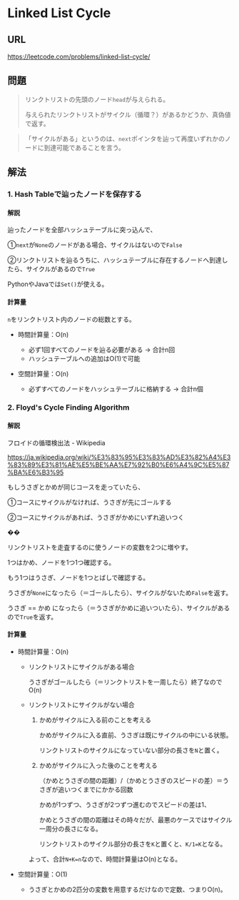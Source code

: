 # Linked List Cycle

## URL
https://leetcode.com/problems/linked-list-cycle/

## 問題
> リンクトリストの先頭のノード`head`が与えられる。
> 
> 与えられたリンクトリストがサイクル（循環？）があるかどうか、真偽値で返す。

> 「サイクルがある」というのは、`next`ポインタを辿って再度いずれかのノードに到達可能であることを言う。


## 解法

### 1. Hash Tableで辿ったノードを保存する


#### 解説
辿ったノードを全部ハッシュテーブルに突っ込んで、

①`next`が`None`のノードがある場合、サイクルはないので`False`

②リンクトリストを辿るうちに、ハッシュテーブルに存在するノードへ到達したら、サイクルがあるので`True`

PythonやJavaでは`Set()`が使える。


#### 計算量
`n`をリンクトリスト内のノードの総数とする。
- 時間計算量：O(n)
    - 必ず1回すべてのノードを辿る必要がある → 合計n回
    - ハッシュテーブルへの追加はO(1)で可能

- 空間計算量：O(n)
    - 必ずすべてのノードをハッシュテーブルに格納する → 合計n個

### 2. Floyd's Cycle Finding Algorithm

#### 解説

フロイドの循環検出法 - Wikipedia

https://ja.wikipedia.org/wiki/%E3%83%95%E3%83%AD%E3%82%A4%E3%83%89%E3%81%AE%E5%BE%AA%E7%92%B0%E6%A4%9C%E5%87%BA%E6%B3%95

もしうさぎとかめが同じコースを走っていたら、

①コースにサイクルがなければ、うさぎが先にゴールする

②コースにサイクルがあれば、うさぎがかめにいずれ追いつく

��

リンクトリストを走査するのに使うノードの変数を2つに増やす。

1つはかめ、ノードを1つ1つ確認する。

もう1つはうさぎ、ノードを1つとばしで確認する。

うさぎが`None`になったら（＝ゴールしたら）、サイクルがないため`False`を返す。

うさぎ == かめ になったら（＝うさぎがかめに追いついたら）、サイクルがあるので`True`を返す。

#### 計算量

- 時間計算量：O(n)
    - リンクトリストにサイクルがある場合

        うさぎがゴールしたら（＝リンクトリストを一周したら）終了なのでO(n)
    
    - リンクトリストにサイクルがない場合

        1. かめがサイクルに入る前のことを考える

            かめがサイクルに入る直前、うさぎは既にサイクルの中にいる状態。

            リンクトリストのサイクルになっていない部分の長さを`N`と置く。
        
        2. かめがサイクルに入った後のことを考える

            （かめとうさぎの間の距離）/（かめとうさぎのスピードの差）＝うさぎが追いつくまでにかかる回数

            かめが1つずつ、うさぎが2つずつ進むのでスピードの差は1、

            かめとうさぎの間の距離はその時々だが、最悪のケースではサイクル一周分の長さになる。

            リンクトリストのサイクル部分の長さを`K`と置くと、`K/1=K`となる。
        
        よって、合計`N+K=n`なので、時間計算量はO(n)となる。
    
- 空間計算量：O(1)

    - うさぎとかめの2匹分の変数を用意するだけなので定数、つまりO(n)。